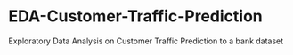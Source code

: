 # EDA-Customer-Traffic-Prediction
Exploratory Data Analysis on Customer Traffic Prediction to a bank dataset
